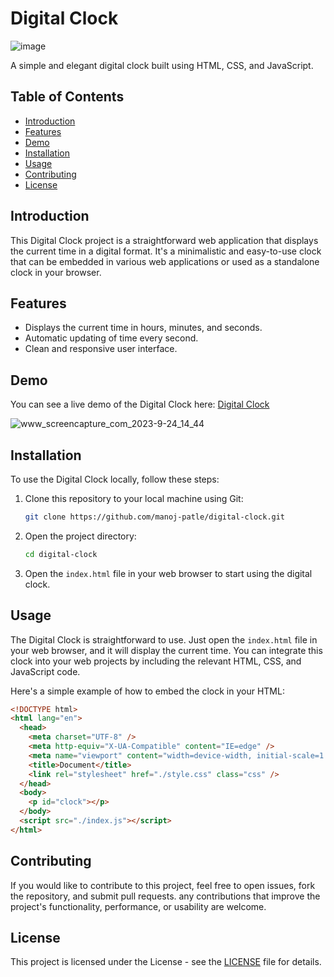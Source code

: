 # Digital Clock

![image](https://github.com/manoj-patle/digital-clock/assets/126101159/43b0aa35-de92-4299-be4a-3873707d0bb2)


A simple and elegant digital clock built using HTML, CSS, and JavaScript.

## Table of Contents

- [Introduction](#introduction)
- [Features](#features)
- [Demo](#demo)
- [Installation](#installation)
- [Usage](#usage)
- [Contributing](#contributing)
- [License](#license)

## Introduction

This Digital Clock project is a straightforward web application that displays the current time in a digital format. It's a minimalistic and easy-to-use clock that can be embedded in various web applications or used as a standalone clock in your browser.

## Features

- Displays the current time in hours, minutes, and seconds.
- Automatic updating of time every second.
- Clean and responsive user interface.

## Demo

You can see a live demo of the Digital Clock here: [Digital Clock](https://digital-clock-by-mp.netlify.app/)

![www_screencapture_com_2023-9-24_14_44](https://github.com/manoj-patle/digital-clock/assets/126101159/acae8149-46a5-4ea4-afef-276d05d7eca0)


## Installation

To use the Digital Clock locally, follow these steps:

1. Clone this repository to your local machine using Git:

   ```bash
   git clone https://github.com/manoj-patle/digital-clock.git
   ```

2. Open the project directory:

   ```bash
   cd digital-clock
   ```

3. Open the `index.html` file in your web browser to start using the digital clock.

## Usage

The Digital Clock is straightforward to use. Just open the `index.html` file in your web browser, and it will display the current time. You can integrate this clock into your web projects by including the relevant HTML, CSS, and JavaScript code.

Here's a simple example of how to embed the clock in your HTML:

```html
<!DOCTYPE html>
<html lang="en">
  <head>
    <meta charset="UTF-8" />
    <meta http-equiv="X-UA-Compatible" content="IE=edge" />
    <meta name="viewport" content="width=device-width, initial-scale=1.0" />
    <title>Document</title>
    <link rel="stylesheet" href="./style.css" class="css" />
  </head>
  <body>
    <p id="clock"></p>
  </body>
  <script src="./index.js"></script>
</html>

```

## Contributing

If you would like to contribute to this project, feel free to open issues, fork the repository, and submit pull requests. any contributions that improve the project's functionality, performance, or usability are welcome.

## License

This project is licensed under the License - see the [LICENSE](LICENSE) file for details.
```
